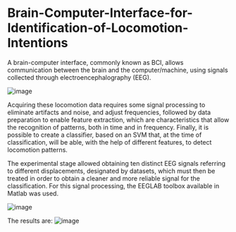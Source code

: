 # Brain-Computer-Interface-for-Identification-of-Locomotion-Intentions

A brain-computer interface, commonly known as BCI, allows communication between the brain and the computer/machine, using signals collected through electroencephalography (EEG). 

![image](https://user-images.githubusercontent.com/94623508/223188247-e83bbd7d-7c74-4982-a04e-ea1b5278ae87.png)

Acquiring these locomotion data requires some signal processing to eliminate artifacts and noise, and adjust frequencies, followed by data preparation to enable feature extraction, which are characteristics that allow the recognition of patterns, both in time and in frequency. Finally, it is possible to create a classifier, based on an SVM that, at the time of classification, will be able, with the help of different features, to detect locomotion patterns.

The experimental stage allowed obtaining ten distinct EEG signals referring to different displacements, designated by datasets, which must then be treated in order to
obtain a cleaner and more reliable signal for the classification. For this signal processing, the EEGLAB toolbox available in Matlab was used.

![image](https://user-images.githubusercontent.com/94623508/223187049-c9649ce3-2818-4bf1-8c1b-8187078df4c4.png)

The results are:
![image](https://user-images.githubusercontent.com/94623508/223186728-1147ccd8-59d6-49f6-8df4-457806af3cc8.png)
